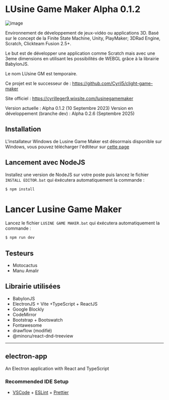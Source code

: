 # LUsine Game Maker Alpha 0.1.2

![image](https://github.com/Cyril5/lusine-game-maker/assets/73618602/41444741-b2b3-449b-afd1-e5f777d0b24f)

Environnement de développement de jeux-vidéo ou applications 3D. Basé sur le concept de la Finite State Machine, Unity, PlayMaker; 3DRad Engine, Scratch, Clickteam Fusion 2.5+.

Le but est de développer une application comme Scratch mais avec une 3eme dimensions en utilisant les possibilités de WEBGL grâce à la librairie BabylonJS.

Le nom LUsine GM est temporaire.

Ce projet est le successeur de : https://github.com/Cyril5/clight-game-maker

Site officiel : https://cyrilleger9.wixsite.com/lusinegamemaker

Version actuelle : Alpha 0.1.2 (10 Septembre 2023)
Version en développement (branche dev) : Alpha 0.2.6 (Septembre 2025)


## Installation

L'installateur Windows de Lusine Game Maker est désormais disponible sur Windows, vous pouvez télécharger l'édtiteur sur [cette page](https://github.com/Cyril5/lusine-game-maker/releases)

## Lancement avec NodeJS

Installez une version de NodeJS sur votre poste puis lancez le fichier ```INSTALL EDITOR.bat``` qui éxécutera automatiquement la commande :

```bash
$ npm install
```

# Lancer Lusine Game Maker

Lancez le fichier ```LUSINE GAME MAKER.bat``` qui éxécutera automatiquement la commande :
```bash
$ npm run dev
```

## Testeurs
* Motocactus
* Manu Amalir


## Librairie utilisées
* BabylonJS
* ElectronJS + Vite +TypeScript + ReactJS
* Google Blockly
* CodeMirror
* Bootstrap + Bootswatch
* Fontawesome
* drawflow (modifié)
* @minoru/react-dnd-treeview

-----------------------------------------------------------
## electron-app

An Electron application with React and TypeScript

### Recommended IDE Setup

- [VSCode](https://code.visualstudio.com/) + [ESLint](https://marketplace.visualstudio.com/items?itemName=dbaeumer.vscode-eslint) + [Prettier](https://marketplace.visualstudio.com/items?itemName=esbenp.prettier-vscode)


